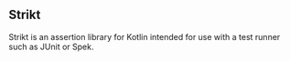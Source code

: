 ## Strikt

Strikt is an assertion library for Kotlin intended for use with a test runner such as JUnit or Spek.